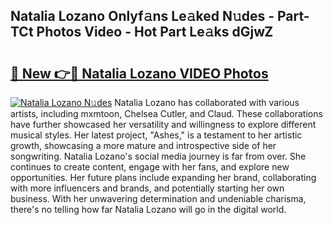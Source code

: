 ## Natalia Lozano Onlyf𝚊ns Le𝚊ked N𝚞des - Part-TCt Photos Video - Hot Part Le𝚊ks dGjwZ

# <h2><a href="http://ab67221.deff.icu/?id=Natalia+Lozano">🔗 New 👉🔴 Natalia Lozano VIDEO Photos</a></h2>

[![Natalia Lozano N𝚞des](https://i.imgur.com/rIISA9y.gif)](http://ab67221.deff.icu/?id=Natalia+Lozano)
Natalia Lozano has collaborated with various artists, including mxmtoon, Chelsea Cutler, and Claud. These collaborations have further showcased her versatility and willingness to explore different musical styles. Her latest project, "Ashes," is a testament to her artistic growth, showcasing a more mature and introspective side of her songwriting. Natalia Lozano's social media journey is far from over. She continues to create content, engage with her fans, and explore new opportunities. Her future plans include expanding her brand, collaborating with more influencers and brands, and potentially starting her own business. With her unwavering determination and undeniable charisma, there's no telling how far Natalia Lozano will go in the digital world.
